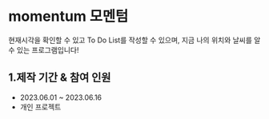 # momentum 모멘텀
현재시각을 확인할 수 있고 To Do List를 작성할 수 있으며, 지금 나의 위치와 날씨를 알 수 있는 프로그램입니다!




## 1.제작 기간  & 참여 인원
- 2023.06.01 ~ 2023.06.16
- 개인 프로젝트
